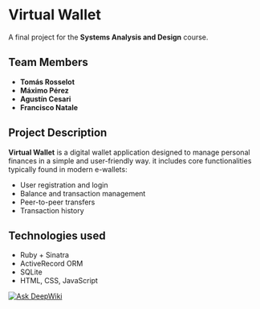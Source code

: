 # Virtual Wallet

A final project for the **Systems Analysis and Design** course.

## Team Members

- **Tomás Rosselot**
- **Máximo Pérez**
- **Agustín Cesari**
- **Francisco Natale**

## Project Description

**Virtual Wallet** is a digital wallet application designed to manage personal finances in a simple and user-friendly way. it includes core functionalities typically found in modern e-wallets:

- User registration and login
- Balance and transaction management
- Peer-to-peer transfers
- Transaction history


## Technologies used
- Ruby + Sinatra
- ActiveRecord ORM
- SQLite 
- HTML, CSS, JavaScript

[![Ask DeepWiki](https://deepwiki.com/badge.svg)](https://deepwiki.com/maxinperez/Virtual-Wallet)


